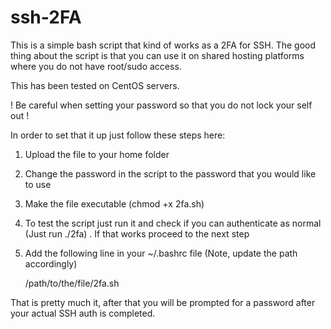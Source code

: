 # ssh-2FA
This is a simple bash script that kind of works as a 2FA for SSH. The good thing about the script is that you can use it on shared hosting platforms where you do not have root/sudo access.

This has been tested on CentOS servers.

!  Be careful when setting your password so that you do not lock your self out !

In order to set that it up just follow these steps here:

1. Upload the file to your home folder
2. Change the password in the script to the password that you would like to use
3. Make the file executable (chmod +x 2fa.sh)
4. To test the script just run it and check if you can authenticate as normal (Just run ./2fa) . If that works proceed to the next step
5. Add the following line in your ~/.bashrc file (Note, update the path accordingly)

   /path/to/the/file/2fa.sh
   
That is pretty much it, after that you will be prompted for a password after your actual SSH auth is completed.

